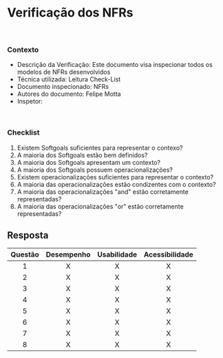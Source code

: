 # **Verificação dos NFRs**

<br />

### Contexto


- Descrição da Verificação: Este documento visa inspecionar todos os modelos de NFRs desenvolvidos
- Técnica utilizada: Leitura Check-List
- Documento inspecionado: NFRs
- Autores do documento: Felipe Motta
- Inspetor: 

<br />

### Checklist

1. Existem Softgoals suficientes para representar o contexo?
2. A maioria dos Softgoals estão bem definidos?
3. A maioria dos Softgoals apresentam um contexto?
4. A maioria dos Softgoals possuem operacionalizações?
5. Existem operacionalizações suficientes para representar o contexto?
6. A maioria das operacionalizações estão condizentes com o contexto?
7. A maioria das operacionalizações "and" estão corretamente representadas?
8. A maioria das operacionalizações "or" estão corretamente representadas?

## Resposta

| Questão | Desempenho | Usabilidade | Acessibilidade | 
:--------:|:---:|:---:|:---:|
| 1 | X | X | X |
| 2 | X | X | X |
| 3 | X | X | X |
| 4 | X | X | X |
| 5 | X | X | X |
| 6 | X | X | X |
| 7 | X | X | X |
| 8 | X | X | X |